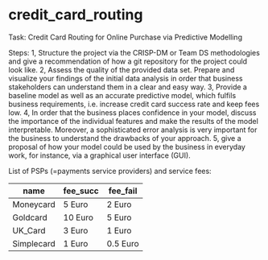 # credit_card_routing
 Task: Credit Card Routing for Online Purchase via Predictive Modelling

 Steps:
 1, Structure the project via the CRISP-DM or Team DS methodologies and give a recommendation of how a git repository for the project could look like.
 2, Assess the quality of the provided data set. Prepare and visualize your findings of the initial data analysis in order that business stakeholders can understand them in a clear and easy way.
 3, Provide a baseline model as well as an accurate predictive model, which fulfils business requirements, i.e. increase credit card success rate and keep fees low.
 4, In order that the business places confidence in your model, discuss the importance of the individual features and make the results of the model interpretable. Moreover, a sophisticated error analysis is very important for the business to understand the drawbacks of your approach.
 5, give a proposal of how your model could be used by the business in everyday work, for instance, via a graphical user interface (GUI).



 List of PSPs (=payments service providers) and service fees:

 | name      | fee_succ | fee_fail |
 |-----------|----------|----------|
 | Moneycard | 5 Euro   | 2 Euro   |
 | Goldcard  | 10 Euro  | 5 Euro   |
 | UK_Card   | 3 Euro   | 1 Euro   |
 | Simplecard| 1 Euro   | 0.5 Euro |
